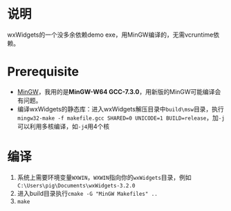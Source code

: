 # 说明
wxWidgets的一个没多余依赖demo exe，用MinGW编译的，无需vcruntime依赖。

# Prerequisite
* [MinGW](https://sourceforge.net/projects/mingw-w64/files/mingw-w64/)，我用的是**MinGW-W64 GCC-7.3.0**，用新版的MinGW可能编译会有问题。
* 编译wxWidgets的静态库：进入wxWidgets解压目录中`build\msw`目录，执行`mingw32-make -f makefile.gcc SHARED=0 UNICODE=1 BUILD=release`，加`-j`可以利用多核编译，如`-j4`用4个核

# 编译
1. 系统上需要环境变量`WXWIN`，`WXWIN`指向你的`wxWidgets`目录，例如`C:\Users\pig\Documents\wxWidgets-3.2.0`
2. 进入build目录执行`cmake -G "MinGW Makefiles" ..`
3. `make`
